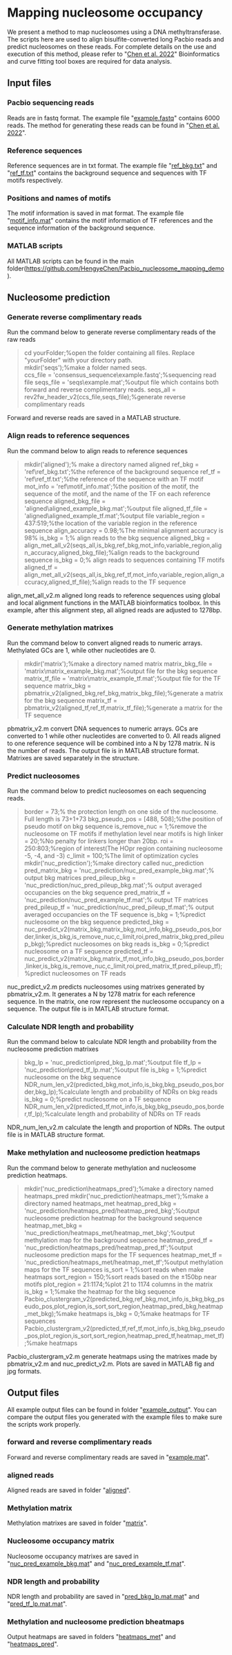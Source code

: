 # Mapping nucleosome occupancy 
We present a method to map nucleosomes using a DNA methyltransferase. The scripts here are used to align bisulfite-converted long Pacbio reads and predict nucleosomes on these reads. For complete details on the use and execution of this method, please refer to "[Chen et al. 2022](https://www.cell.com/cell-reports/fulltext/S2211-1247(22)01068-3?_returnURL=https%3A%2F%2Flinkinghub.elsevier.com%2Fretrieve%2Fpii%2FS2211124722010683%3Fshowall%3Dtrue)"
Bioinformatics and curve fitting tool boxes are required for data analysis.

## Input files
### Pacbio sequencing reads
Reads are in fastq format. The example file "[example.fastq](https://github.com/HengyeChen/Pacbio_nucleosome_mapping_demo/blob/main/consensus_sequence/example.fastq)" contains 6000 reads. The method for generating these reads can be found in "[Chen et al. 2022](https://www.cell.com/cell-reports/fulltext/S2211-1247(22)01068-3?_returnURL=https%3A%2F%2Flinkinghub.elsevier.com%2Fretrieve%2Fpii%2FS2211124722010683%3Fshowall%3Dtrue)".

### Reference sequences
Reference sequences are in txt format. The example file "[ref_bkg.txt](https://github.com/HengyeChen/Pacbio_nucleosome_mapping_demo/blob/main/ref/ref_bkg.txt)" and "[ref_tf.txt](https://github.com/HengyeChen/Pacbio_nucleosome_mapping_demo/blob/main/ref/ref_tf.txt)" contains the background sequence and sequences with TF motifs respectively.
### Positions and names of motifs
The motif information is saved in mat format. The example file "[motif_info.mat](https://github.com/HengyeChen/Pacbio_nucleosome_mapping_demo/blob/main/ref/motif_info.mat)" contains the motif information of TF references and the sequence information of the background sequence.
### MATLAB scripts
All MATLAB scripts can be found in the main folder(https://github.com/HengyeChen/Pacbio_nucleosome_mapping_demo).

## Nucleosome prediction
### Generate reverse complimentary reads
Run the command below to generate reverse complimentary reads of the raw reads
> cd yourFolder;%open the folder containing all files. Replace "yourFolder" with your directory path.\
> mkdir('seqs');%make a folder named seqs.\
> ccs_file = 'consensus_sequence\example.fastq';%sequencing read file
> seqs_file = 'seqs\example.mat';%output file which contains both forward and reverse complimentary reads.
> seqs_all = rev2fw_header_v2(ccs_file,seqs_file);%generate reverse complimentary reads

Forward and reverse reads are saved in a MATLAB structure. 

### Align reads to reference sequences
Run the command below to align reads to reference sequences
> mkdir('aligned');% make a directory named aligned
> ref_bkg = 'ref\ref_bkg.txt';%the reference of the background sequence
> ref_tf = 'ref\ref_tf.txt';%the reference of the sequence with an TF motif
> mot_info = 'ref\motif_info.mat';%the position of the motif, the sequence of the motif, and the name of the TF on each reference sequence
> aligned_bkg_file = 'aligned\aligned_example_bkg.mat';%output file
> aligned_tf_file = 'aligned\aligned_example_tf.mat';%output file
> variable_region = 437:519;%the location of the variable region in the reference sequence
> align_accuracy = 0.98;%The minimal alignment accuracy is 98%
> is_bkg = 1;% align reads to the bkg sequence
> aligned_bkg = align_met_all_v2(seqs_all,is_bkg,ref_bkg,mot_info,variable_region,align_accuracy,aligned_bkg_file);%align reads to the background sequence
> is_bkg = 0;% align reads to sequences containing TF motifs
> aligned_tf = align_met_all_v2(seqs_all,is_bkg,ref_tf,mot_info,variable_region,align_accuracy,aligned_tf_file);%align reads to the TF sequence

align_met_all_v2.m aligned long reads to reference sequences using global and local alignment functions in the MATLAB bioinformatics toolbox.
In this example, after this alignment step, all aligned reads are adjusted to 1278bp.

### Generate methylation matrixes
Run the command below to convert aligned reads to numeric arrays. Methylated GCs are 1, while other nucleotides are 0.
> mkdir('matrix');%make a directory named matrix
> matrix_bkg_file = 'matrix\matrix_example_bkg.mat';%output file for the bkg sequence
> matrix_tf_file = 'matrix\matrix_example_tf.mat';%output file for the TF sequence
> matrix_bkg = pbmatrix_v2(aligned_bkg,ref_bkg,matrix_bkg_file);%generate a matrix for the bkg sequence
> matrix_tf = pbmatrix_v2(aligned_tf,ref_tf,matrix_tf_file);%generate a matrix for the TF sequence

pbmatrix_v2.m convert DNA sequences to numeric arrays. GCs are converted to 1 while other nucleotides are converted to 0.
All reads aligned to one reference sequence will be combined into a N by 1278 matrix. N is the number of reads.
The output file is in MATLAB structure format. Matrixes are saved separately in the structure.

### Predict nucleosomes
Run the command below to predict nucleosomes on each sequencing reads.
> border = 73;% the protection length on one side of the nucleosome. Full length is 73+1+73
> bkg_pseudo_pos = [488, 508];%the position of pseudo motif on bkg sequence
> is_remove_nuc = 1;%remove the nucleosome on TF motifs if methylation level near motifs is high
> linker = 20;%No penalty for linkers longer than 20bp.
> roi = 250:803;%region of interest(The HOpr region containing nucleosome -5, -4, and -3)
> c_limit = 100;%The limit of optimization cycles
> mkdir('nuc_prediction');%make directory called nuc_prediction
> pred_matrix_bkg = 'nuc_prediction/nuc_pred_example_bkg.mat';% output bkg matrices
> pred_pileup_bkg = 'nuc_prediction/nuc_pred_pileup_bkg.mat';% output averaged occupancies on the bkg sequence
> pred_matrix_tf = 'nuc_prediction/nuc_pred_example_tf.mat';% output TF matrices
> pred_pileup_tf = 'nuc_prediction/nuc_pred_pileup_tf.mat';% output averaged occupancies on the TF sequence
> is_bkg = 1;%predict nucleosome on the bkg sequence
> predicted_bkg = nuc_predict_v2(matrix_bkg,matrix_bkg,mot_info,bkg_pseudo_pos,border,linker,is_bkg,is_remove_nuc,c_limit,roi,pred_matrix_bkg,pred_pileup_bkg);%predict nucleosomes on bkg reads
> is_bkg = 0;%predict nucleosome on a TF sequence
> predicted_tf = nuc_predict_v2(matrix_bkg,matrix_tf,mot_info,bkg_pseudo_pos,border,linker,is_bkg,is_remove_nuc,c_limit,roi,pred_matrix_tf,pred_pileup_tf);%predict nucleosomes on TF reads

nuc_predict_v2.m predicts nucleosomes using matrixes generated by pbmatrix_v2.m. It generates a N by 1278 matrix for each reference sequence. In the matrix, one row represent the nucleosome occupancy on a sequence.
The output file is in MATLAB structure format.

### Calculate NDR length and probability
Run the command below to calculate NDR length and probability from the nucleosome prediction matrixes
> bkg_lp = 'nuc_prediction\pred_bkg_lp.mat';%output file
> tf_lp = 'nuc_prediction\pred_tf_lp.mat';%output file
> is_bkg = 1;%predict nucleosome on the bkg sequence
> NDR_num_len_v2(predicted_bkg,mot_info,is_bkg,bkg_pseudo_pos,border,bkg_lp);%calculate length and probability of NDRs on bkg reads
> is_bkg = 0;%predict nucleosome on a TF sequence
> NDR_num_len_v2(predicted_tf,mot_info,is_bkg,bkg_pseudo_pos,border,tf_lp);%calculate length and probability of NDRs on TF reads

NDR_num_len_v2.m calculate the length and proportion of NDRs. 
The output file is in MATLAB structure format.

### Make methylation and nucleosome prediction heatmaps
Run the command below to generate methylation and nucleosome prediction heatmaps. 
> mkdir('nuc_prediction\heatmaps_pred');%make a directory named heatmaps_pred
> mkdir('nuc_prediction\heatmaps_met');%make a directory named heatmaps_met
> heatmap_pred_bkg =  'nuc_prediction/heatmaps_pred/heatmap_pred_bkg';%output nucleosome prediction heatmap for the background sequence
> heatmap_met_bkg = 'nuc_prediction/heatmaps_met/heatmap_met_bkg';%output methylation map for the background sequence
> heatmap_pred_tf =  'nuc_prediction/heatmaps_pred/heatmap_pred_tf';%output nucleosome prediction maps for the TF sequences
> heatmap_met_tf = 'nuc_prediction/heatmaps_met/heatmap_met_tf';%output methylation maps for the TF sequences
> is_sort = 1;%sort reads when make heatmaps
> sort_region = 150;%sort reads based on the ±150bp near motifs
> plot_region = 21:1174;%plot 21 to 1174 columns in the matrix
> is_bkg = 1;%make the heatmap for the bkg sequence
> Pacbio_clustergram_v2(predicted_bkg,ref_bkg,mot_info,is_bkg,bkg_pseudo_pos,plot_region,is_sort,sort_region,heatmap_pred_bkg,heatmap_met_bkg);%make heatmaps
> is_bkg = 0;%make heatmaps for TF sequences
> Pacbio_clustergram_v2(predicted_tf,ref_tf,mot_info,is_bkg,bkg_pseudo_pos,plot_region,is_sort,sort_region,heatmap_pred_tf,heatmap_met_tf);%make heatmaps

Pacbio_clustergram_v2.m generate heatmaps using the matrixes made by pbmatrix_v2.m and nuc_predict_v2.m. Plots are saved in MATLAB fig and jpg formats.

## Output files
All example output files can be found in folder "[example_output](https://github.com/HengyeChen/Pacbio_nucleosome_mapping_demo/tree/main/example_output)". You can compare the output files you generated with the example files to make sure the scripts work properly.
### forward and reverse complimentary reads
Forward and reverse complimentary reads are saved in "[example.mat](https://github.com/HengyeChen/Pacbio_nucleosome_mapping_demo/blob/main/example_output/seqs/example.mat)".

### aligned reads
Aligned reads are saved in folder "[aligned](https://github.com/HengyeChen/Pacbio_nucleosome_mapping_demo/tree/main/example_output/aligned)".

### Methylation matrix
Methylation matrixes are saved in folder "[matrix](https://github.com/HengyeChen/Pacbio_nucleosome_mapping_demo/tree/main/example_output/matrix)".

### Nucleosome occupancy matrix
Nucleosome occupancy matrixes are saved in "[nuc_pred_example_bkg.mat](https://github.com/HengyeChen/Pacbio_nucleosome_mapping_demo/blob/main/example_output/nuc_prediction/nuc_pred_example_bkg.mat)" and "[nuc_pred_example_tf.mat](https://github.com/HengyeChen/Pacbio_nucleosome_mapping_demo/blob/main/example_output/nuc_prediction/nuc_pred_example_tf.mat)".

### NDR length and probability
NDR length and probability are saved in "[pred_bkg_lp.mat.mat](https://github.com/HengyeChen/Pacbio_nucleosome_mapping_demo/blob/main/example_output/nuc_prediction/pred_bkg_lp.mat.mat)" and "[pred_tf_lp.mat.mat](https://github.com/HengyeChen/Pacbio_nucleosome_mapping_demo/blob/main/example_output/nuc_prediction/pred_tf_lp.mat.mat)".

### Methylation and nucleosome prediction bheatmaps
Output heatmaps are saved in folders "[heatmaps_met](https://github.com/HengyeChen/Pacbio_nucleosome_mapping_demo/tree/main/example_output/nuc_prediction/heatmaps_met)" and "[heatmaps_pred](https://github.com/HengyeChen/Pacbio_nucleosome_mapping_demo/tree/main/example_output/nuc_prediction/heatmaps_pred)". 
